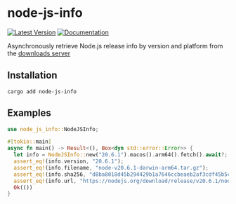 # node-js-info

[![Latest Version](https://img.shields.io/crates/v/node-js-info.svg)](https://crates.io/crates/node-js-info)
[![Documentation](https://docs.rs/node-js-info/badge.svg)](https://docs.rs/node-js-info)

Asynchronously retrieve Node.js release info by version and platform from the [downloads server](https://nodejs.org/download/release/)

## Installation

```shell
cargo add node-js-info
```

## Examples

```rust
use node_js_info::NodeJSInfo;

#[tokio::main]
async fn main() -> Result<(), Box<dyn std::error::Error>> {
  let info = NodeJSInfo::new("20.6.1").macos().arm64().fetch().await?;
  assert_eq!(info.version, "20.6.1");
  assert_eq!(info.filename, "node-v20.6.1-darwin-arm64.tar.gz");
  assert_eq!(info.sha256, "d8ba8018d45b294429b1a7646ccbeaeb2af3cdf45b5c91dabbd93e2a2035cb46");
  assert_eq!(info.url, "https://nodejs.org/download/release/v20.6.1/node-v20.6.1-darwin-arm64.tar.gz");
  Ok(())
}
```


